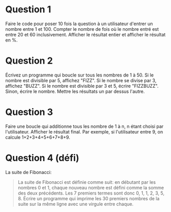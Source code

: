 # Question 1

Faire le code pour poser 10 fois la question à un utilisateur d'entrer un nombre entre 1 et 100. Compter le nombre de fois où le nombre entré est entre 20 et 60 inclusivement. Afficher le résultat entier et afficher le résultat en %.



# Question 2

Écrivez un programme qui boucle sur tous les nombres de 1 à 50. Si le nombre est divisible par 5, affichez "FIZZ". Si le nombre se divise par 3, affichez "BUZZ". Si le nombre est divisible par 3 et 5, écrire "FIZZBUZZ". Sinon, écrire le nombre. Mettre les résultats un par dessus l'autre.



# Question 3

Faire une boucle qui additionne tous les nombre de 1 à n, n étant choisi par l'utilisateur. Afficher le résultat final. Par exemple, si l'utilisateur entre 9, on calcule 1+2+3+4+5+6+7+8+9.



# Question 4 (défi)

La suite de Fibonacci: 

> La suite de Fibonacci est définie comme suit: en débutant par les nombres 0 et 1, chaque nouveau nombre est défini comme la somme des deux précédents. Les 7 premiers termes sont donc 0, 1, 1, 2, 3, 5, 8. Écrire un programme qui imprime les 30 premiers nombres de la suite sur la même ligne avec une virgule entre chaque.

